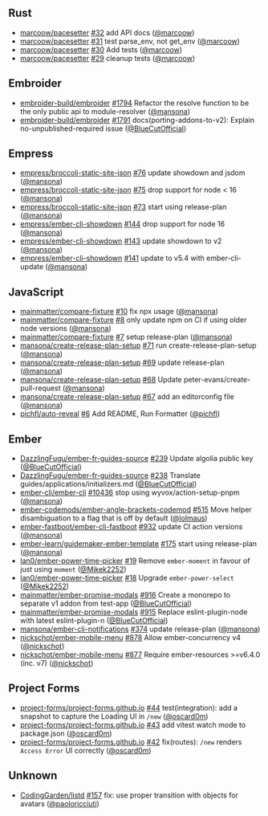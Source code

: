 ## Rust

- [marcoow/pacesetter] [#32](https://github.com/marcoow/pacesetter/pull/32) add
  API docs ([@marcoow])
- [marcoow/pacesetter] [#31](https://github.com/marcoow/pacesetter/pull/31) test
  parse_env, not get_env ([@marcoow])
- [marcoow/pacesetter] [#30](https://github.com/marcoow/pacesetter/pull/30) Add
  tests ([@marcoow])
- [marcoow/pacesetter] [#29](https://github.com/marcoow/pacesetter/pull/29)
  cleanup tests ([@marcoow])

## Embroider

- [embroider-build/embroider]
  [#1794](https://github.com/embroider-build/embroider/pull/1794) Refactor the
  resolve function to be the only public api to module-resolver ([@mansona])
- [embroider-build/embroider]
  [#1791](https://github.com/embroider-build/embroider/pull/1791)
  docs(porting-addons-to-v2): Explain no-unpublished-required issue
  ([@BlueCutOfficial])

## Empress

- [empress/broccoli-static-site-json]
  [#76](https://github.com/empress/broccoli-static-site-json/pull/76) update
  showdown and jsdom ([@mansona])
- [empress/broccoli-static-site-json]
  [#75](https://github.com/empress/broccoli-static-site-json/pull/75) drop
  support for node < 16 ([@mansona])
- [empress/broccoli-static-site-json]
  [#73](https://github.com/empress/broccoli-static-site-json/pull/73) start
  using release-plan ([@mansona])
- [empress/ember-cli-showdown]
  [#144](https://github.com/empress/ember-cli-showdown/pull/144) drop support
  for node 16 ([@mansona])
- [empress/ember-cli-showdown]
  [#143](https://github.com/empress/ember-cli-showdown/pull/143) update showdown
  to v2 ([@mansona])
- [empress/ember-cli-showdown]
  [#141](https://github.com/empress/ember-cli-showdown/pull/141) update to v5.4
  with ember-cli-update ([@mansona])

## JavaScript

- [mainmatter/compare-fixture]
  [#10](https://github.com/mainmatter/compare-fixture/pull/10) fix npx usage
  ([@mansona])
- [mainmatter/compare-fixture]
  [#8](https://github.com/mainmatter/compare-fixture/pull/8) only update npm on
  CI if using older node versions ([@mansona])
- [mainmatter/compare-fixture]
  [#7](https://github.com/mainmatter/compare-fixture/pull/7) setup release-plan
  ([@mansona])
- [mansona/create-release-plan-setup]
  [#71](https://github.com/mansona/create-release-plan-setup/pull/71) run
  create-release-plan-setup ([@mansona])
- [mansona/create-release-plan-setup]
  [#69](https://github.com/mansona/create-release-plan-setup/pull/69) update
  release-plan ([@mansona])
- [mansona/create-release-plan-setup]
  [#68](https://github.com/mansona/create-release-plan-setup/pull/68) Update
  peter-evans/create-pull-request ([@mansona])
- [mansona/create-release-plan-setup]
  [#67](https://github.com/mansona/create-release-plan-setup/pull/67) add an
  editorconfig file ([@mansona])
- [pichfl/auto-reveal] [#6](https://github.com/pichfl/auto-reveal/pull/6) Add
  README, Run Formatter ([@pichfl])

## Ember

- [DazzlingFugu/ember-fr-guides-source]
  [#239](https://github.com/DazzlingFugu/ember-fr-guides-source/pull/239) Update
  algolia public key ([@BlueCutOfficial])
- [DazzlingFugu/ember-fr-guides-source]
  [#238](https://github.com/DazzlingFugu/ember-fr-guides-source/pull/238)
  Translate guides/applications/initializers.md ([@BlueCutOfficial])
- [ember-cli/ember-cli]
  [#10436](https://github.com/ember-cli/ember-cli/pull/10436) stop using
  wyvox/action-setup-pnpm ([@mansona])
- [ember-codemods/ember-angle-brackets-codemod]
  [#515](https://github.com/ember-codemods/ember-angle-brackets-codemod/pull/515)
  Move helper disambiguation to a flag that is off by default ([@lolmaus])
- [ember-fastboot/ember-cli-fastboot]
  [#932](https://github.com/ember-fastboot/ember-cli-fastboot/pull/932) update
  CI action versions ([@mansona])
- [ember-learn/guidemaker-ember-template]
  [#175](https://github.com/ember-learn/guidemaker-ember-template/pull/175)
  start using release-plan ([@mansona])
- [lan0/ember-power-time-picker]
  [#19](https://github.com/lan0/ember-power-time-picker/pull/19) Remove
  `ember-moment` in favour of just using `moment` ([@Mikek2252])
- [lan0/ember-power-time-picker]
  [#18](https://github.com/lan0/ember-power-time-picker/pull/18) Upgrade
  `ember-power-select` ([@Mikek2252])
- [mainmatter/ember-promise-modals]
  [#916](https://github.com/mainmatter/ember-promise-modals/pull/916) Create a
  monorepo to separate v1 addon from test-app ([@BlueCutOfficial])
- [mainmatter/ember-promise-modals]
  [#915](https://github.com/mainmatter/ember-promise-modals/pull/915) Replace
  eslint-plugin-node with latest eslint-plugin-n ([@BlueCutOfficial])
- [mansona/ember-cli-notifications]
  [#374](https://github.com/mansona/ember-cli-notifications/pull/374) update
  release-plan ([@mansona])
- [nickschot/ember-mobile-menu]
  [#878](https://github.com/nickschot/ember-mobile-menu/pull/878) Allow
  ember-concurrency v4 ([@nickschot])
- [nickschot/ember-mobile-menu]
  [#877](https://github.com/nickschot/ember-mobile-menu/pull/877) Require
  ember-resources >=v6.4.0 (inc. v7) ([@nickschot])

## Project Forms

- [project-forms/project-forms.github.io]
  [#44](https://github.com/project-forms/project-forms.github.io/pull/44)
  test(integration): add a snapshot to capture the Loading UI in `/new`
  ([@oscard0m])
- [project-forms/project-forms.github.io]
  [#43](https://github.com/project-forms/project-forms.github.io/pull/43) add
  vitest watch mode to package.json ([@oscard0m])
- [project-forms/project-forms.github.io]
  [#42](https://github.com/project-forms/project-forms.github.io/pull/42)
  fix(routes): `/new` renders `Access Error` UI correctly ([@oscard0m])

## Unknown

- [CodingGarden/listd] [#157](https://github.com/CodingGarden/listd/pull/157)
  fix: use proper transition with objects for avatars ([@paoloricciuti])

[@BlueCutOfficial]: https://github.com/BlueCutOfficial
[@Mikek2252]: https://github.com/Mikek2252
[@lolmaus]: https://github.com/lolmaus
[@mansona]: https://github.com/mansona
[@marcoow]: https://github.com/marcoow
[@nickschot]: https://github.com/nickschot
[@oscard0m]: https://github.com/oscard0m
[@paoloricciuti]: https://github.com/paoloricciuti
[@pichfl]: https://github.com/pichfl
[CodingGarden/listd]: https://github.com/CodingGarden/listd
[DazzlingFugu/ember-fr-guides-source]:
  https://github.com/DazzlingFugu/ember-fr-guides-source
[ember-cli/ember-cli]: https://github.com/ember-cli/ember-cli
[ember-codemods/ember-angle-brackets-codemod]:
  https://github.com/ember-codemods/ember-angle-brackets-codemod
[ember-fastboot/ember-cli-fastboot]:
  https://github.com/ember-fastboot/ember-cli-fastboot
[ember-learn/guidemaker-ember-template]:
  https://github.com/ember-learn/guidemaker-ember-template
[embroider-build/embroider]: https://github.com/embroider-build/embroider
[empress/broccoli-static-site-json]:
  https://github.com/empress/broccoli-static-site-json
[empress/ember-cli-showdown]: https://github.com/empress/ember-cli-showdown
[lan0/ember-power-time-picker]: https://github.com/lan0/ember-power-time-picker
[mainmatter/compare-fixture]: https://github.com/mainmatter/compare-fixture
[mainmatter/ember-promise-modals]:
  https://github.com/mainmatter/ember-promise-modals
[mansona/create-release-plan-setup]:
  https://github.com/mansona/create-release-plan-setup
[mansona/ember-cli-notifications]:
  https://github.com/mansona/ember-cli-notifications
[marcoow/pacesetter]: https://github.com/marcoow/pacesetter
[nickschot/ember-mobile-menu]: https://github.com/nickschot/ember-mobile-menu
[pichfl/auto-reveal]: https://github.com/pichfl/auto-reveal
[project-forms/project-forms.github.io]:
  https://github.com/project-forms/project-forms.github.io
